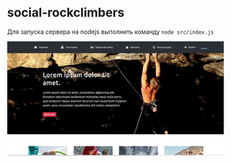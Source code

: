 # social-rockclimbers

Для запуска сервера на nodejs выполнить команду `node src/index.js`  

![alt text](img.png "Screenshot home page")
